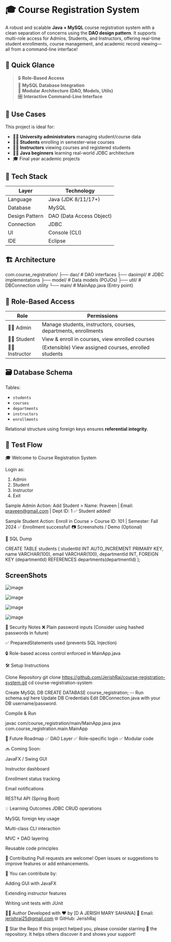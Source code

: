 # 🎓 Course Registration System

A robust and scalable **Java + MySQL** course registration system with a clean separation of concerns using the **DAO design pattern**. It supports multi-role access for Admins, Students, and Instructors, offering real-time student enrollments, course management, and academic record viewing—all from a command-line interface!


## 🚀 Quick Glance

> 🔒 **Role-Based Access**  
> 💾 **MySQL Database Integration**  
> 🧱 **Modular Architecture (DAO, Models, Utils)**  
> 🎛️ **Interactive Command-Line Interface**


## 📌 Use Cases

This project is ideal for:

- 👨‍💼 **University administrators** managing student/course data
- 👨‍🎓 **Students** enrolling in semester-wise courses
- 👨‍🏫 **Instructors** viewing courses and registered students
- 🧑‍💻 **Java beginners** learning real-world JDBC architecture
- 🎓 Final year academic projects


## 🧠 Tech Stack

| Layer           | Technology               |
|---------------- |--------------------------|  
| Language        | Java (JDK 8/11/17+)      |
| Database        | MySQL                    |
| Design Pattern  | DAO (Data Access Object) |
| Connection      | JDBC                     |
| UI              | Console (CLI)            |
| IDE             |  Eclipse                 |



## 🏗️ Architecture

com.course_registration/
├── dao/ # DAO interfaces
├── daoimpl/ # JDBC implementations
├── model/ # Data models (POJOs)
├── util/ # DBConnection utility
└── main/ # MainApp.java (Entry point)


## 🔐 Role-Based Access

| Role            | Permissions                                                                    |
|------------     |-----------------------------------------------------------------------------   |
| 👨‍💼 Admin       | Manage students, instructors, courses, departments, enrollments                |
| 👩‍🎓 Student     | View & enroll in courses, view enrolled courses                                |
| 👨‍🏫 Instructor  | (Extensible) View assigned courses, enrolled students                          |



## 🗃️ Database Schema

Tables:  
- `students`  
- `courses`  
- `departments`  
- `instructors`  
- `enrollments`

Relational structure using foreign keys ensures **referential integrity**.


## 🧪 Test Flow

🎓 Welcome to Course Registration System

Login as:
1. Admin
2. Student
3. Instructor
4. Exit
   
Sample Admin Action:
Add Student > Name: Praveen | Email: praveen@gmail.com | Dept ID: 1
✅ Student added!

Sample Student Action:
Enroll in Course > Course ID: 101 | Semester: Fall 2024
✅ Enrollment successful!
📷 Screenshots / Demo (Optional)


🧾 SQL Dump

CREATE TABLE students (
  studentId INT AUTO_INCREMENT PRIMARY KEY,
  name VARCHAR(100),
  email VARCHAR(100),
  departmentId INT,
  FOREIGN KEY (departmentId) REFERENCES departments(departmentId)
);

## ScreenShots

![image](https://github.com/user-attachments/assets/f5de3745-c692-4c6f-8141-8d83ce3cee13)

![image](https://github.com/user-attachments/assets/31fae0e5-6f3a-4a64-8176-9c186b1bda84)

![image](https://github.com/user-attachments/assets/e56e20cb-7647-4b91-937e-b26ddfc0a16a)

![image](https://github.com/user-attachments/assets/8c5201f6-6ed4-41df-9a89-ce5a3864bf2b)


🔐 Security Notes
❌ Plain password inputs (Consider using hashed passwords in future)

✅ PreparedStatements used (prevents SQL Injection)

🔒 Role-based access control enforced in MainApp.java

🛠️ Setup Instructions

Clone Repository
git clone https://github.com/JerishRaj/course-registration-system.git
cd course-registration-system

Create MySQL DB
CREATE DATABASE course_registration;
-- Run schema.sql here
Update DB Credentials
Edit DBConnection.java with your DB username/password.

Compile & Run

javac com/course_registration/main/MainApp.java
java com.course_registration.main.MainApp

🧱 Future Roadmap
✅ DAO Layer
✅ Role-specific login
✅ Modular code

🔜 Coming Soon:

 JavaFX / Swing GUI

 Instructor dashboard

 Enrollment status tracking

 Email notifications

 RESTful API (Spring Boot)

💡 Learning Outcomes
JDBC CRUD operations

MySQL foreign key usage

Multi-class CLI interaction

MVC + DAO layering

Reusable code principles

🤝 Contributing
Pull requests are welcome!
Open issues or suggestions to improve features or add enhancements.

📢 You can contribute by:

Adding GUI with JavaFX

Extending instructor features

Writing unit tests with JUnit

🧑‍💻 Author
Developed with ❤️ by [D A JERISH MARY SAHANA]
📧 Email: jerishraj25@gmail.com
🌐 GitHub: JerishRaj

🌟 Star the Repo
If this project helped you, please consider starring 🌟 the repository. It helps others discover it and shows your support!
